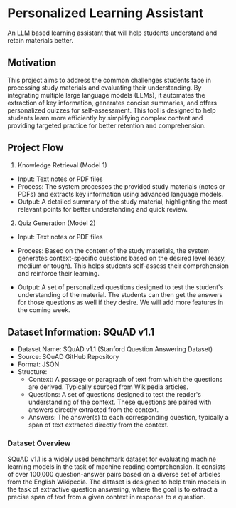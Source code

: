 # Personalized Learning Assistant

An LLM based learning assistant that will help students understand and retain materials better.

## Motivation

This project aims to address the common challenges students face in processing study materials and evaluating their understanding. By integrating multiple large language models (LLMs), it automates the extraction of key information, generates concise summaries, and offers personalized quizzes for self-assessment. This tool is designed to help students learn more efficiently by simplifying complex content and providing targeted practice for better retention and comprehension.

## Project Flow

1. Knowledge Retrieval (Model 1)

* Input: Text notes or PDF files
* Process: The system processes the provided study materials (notes or PDFs) and extracts key information using advanced language models.
* Output: A detailed summary of the study material, highlighting the most relevant points for better understanding and quick review.

2. Quiz Generation (Model 2)

* Input: Text notes or PDF files

* Process: Based on the content of the study materials, the system generates context-specific questions based on the desired level (easy, medium or tough). This helps students self-assess their comprehension and reinforce their learning. 
* Output: A set of personalized questions designed to test the student's understanding of the material. The students can then get the answers for those questions as well if they desire. We will add more features in the coming week.

## Dataset Information: SQuAD v1.1

* Dataset Name: SQuAD v1.1 (Stanford Question Answering Dataset)
* Source: SQuAD GitHub Repository
* Format: JSON
* Structure:
  * Context: A passage or paragraph of text from which the questions are derived. Typically sourced from Wikipedia articles.
  * Questions: A set of questions designed to test the reader's understanding of the context. These questions are paired with answers directly extracted from the context.
  * Answers: The answer(s) to each corresponding question, typically a span of text extracted directly from the context.

### Dataset Overview

SQuAD v1.1 is a widely used benchmark dataset for evaluating machine learning models in the task of machine reading comprehension. It consists of over 100,000 question-answer pairs based on a diverse set of articles from the English Wikipedia. The dataset is designed to help train models in the task of extractive question answering, where the goal is to extract a precise span of text from a given context in response to a question.
